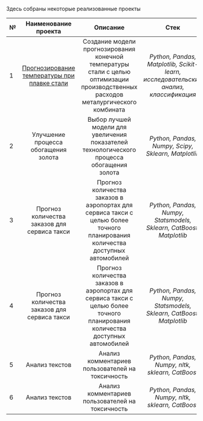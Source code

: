  Здесь собраны некоторые реализованные проекты

| № | Наименование проекта | Описание | Стек |
| :---         |     :---:      |     :---:      |          :---: |
| 1  | [Прогнозирование температуры при плавке стали](#[Project1](https://github.com/Dmitriy-Levin/Portfolio/tree/main/Project1)) | Создание модели прогнозирования конечной температуры стали с целью оптимизации производственных расходов металургического комбината | *Python, Pandas, Matplotlib, Scikit-learn, исследовательский анализ, классификация*   |
| 2  | Улучшение процесса обогащения золота | Выбор лучшей модели для увеличения показателей технологического процесса обогащения золота | *Python, Pandas, Numpy, Scipy, Sklearn, Matplotlib*|
| 3  | Прогноз количества заказов для сервиса такси | Прогноз количества заказов в аэропортах для сервиса такси с целью более точного планирования количества доступных автомобилей      | *Python, Pandas, Numpy, Statsmodels, Sklearn, CatBoost, Matplotlib*    |
| 4  | Прогноз количества заказов для сервиса такси | Прогноз количества заказов в аэропортах для сервиса такси с целью более точного планирования количества доступных автомобилей      | *Python, Pandas, Numpy, Statsmodels, Sklearn, CatBoost, Matplotlib*    |
| 5  | Анализ текстов | Анализ комментариев пользователей на токсичность      | *Python, Pandas, Numpy, nltk, sklearn, CatBoost*    |
| 6  | Анализ текстов | Анализ комментариев пользователей на токсичность      | *Python, Pandas, Numpy, nltk, sklearn, CatBoost*    |
